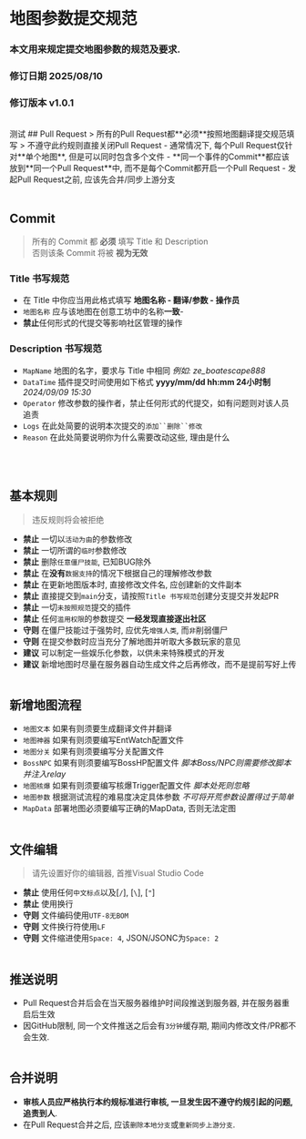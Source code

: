 # 地图参数提交规范  
### 本文用来规定提交地图参数的规范及要求.  
### 修订日期 2025/08/10 
### 修订版本 v1.0.1
</br>
测试
## Pull Request
> 所有的Pull Request都**必须**按照地图翻译提交规范填写
> 不遵守此约规则直接关闭Pull Request
- 通常情况下, 每个Pull Request仅针对**单个地图**, 但是可以同时包含多个文件
- **同一个事件的Commit**都应该放到**同一个Pull Request**中, 而不是每个Commit都开启一个Pull Request
- 发起Pull Request之前, 应该先合并/同步上游分支
</br></br>

## Commit

> 所有的 Commit 都 **必须** 填写 Title 和 Description
> </br>
> 否则该条 Commit 将被 **视为无效**

### Title 书写规范
- 在 Title 中你应当用此格式填写 **地图名称 - 翻译/参数 - 操作员**
- `地图名称` 应与该地图在创意工坊中的名称**一致**-
- **禁止**任何形式的代提交等影响社区管理的操作
### Description 书写规范
- `MapName` 地图的名字，要求与 Title 中相同  *例如: ze_boatescape888*
- `DataTime` 插件提交时间使用如下格式 **yyyy/mm/dd hh:mm 24小时制** *2024/09/09 15:30*
- `Operator` 修改参数的操作者，禁止任何形式的代提交，如有问题则对该人员追责
- `Logs` 在此处简要的说明本次提交的`添加``删除``修改`
- `Reason` 在此处简要说明你为什么需要改动这些, 理由是什么

</br></br>
  
## 基本规则
> 违反规则将会被拒绝
- **禁止** 一切以`活动为由`的参数修改
- **禁止** 一切所谓的`临时`参数修改
- **禁止** 删除`任意僵尸技能`, 已知BUG除外
- **禁止** 在**没有**`数据支持`的情况下根据自己的理解修改参数
- **禁止** 在更新地图版本时, 直接修改文件名, 应创建新的文件副本
- **禁止** 直接提交到`main`分支，请按照`Title 书写规范`创建分支提交并发起PR 
- **禁止** 一切`未按照规范`提交的插件
- **禁止** 任何`滥用权限`的参数提交 **一经发现直接逐出社区**
- **守则** 在僵尸技能过于强势时, 应优先`增强人类`, 而`非`削弱僵尸
- **守则** 在提交参数时应当充分了解地图并听取大多数玩家的意见 
- **建议** 可以制定一些娱乐化参数，以供未来特殊模式的开发
- **建议** 新增地图时尽量在服务器自动生成文件之后再修改，而不是提前写好上传
</br></br>

## 新增地图流程
- `地图文本` 如果有则须要生成翻译文件并翻译
- `地图神器` 如果有则须要编写EntWatch配置文件
- `地图分关` 如果有则须要编写分关配置文件
- `BossNPC` 如果有则须要编写BossHP配置文件 *脚本Boss/NPC则需要修改脚本并注入relay*
- `地图核爆` 如果有则须要编写核爆Trigger配置文件 *脚本处死则忽略*
- `地图参数` 根据测试流程的难易度决定具体参数 *不可将开荒参数设置得过于简单*
- `MapData` 部署地图必须要编写正确的MapData, 否则无法定图
</br></br>
  

## 文件编辑
> 请先设置好你的编辑器, 首推Visual Studio Code
- **禁止** 使用任何`中文标点`以及[`/`], [`\`], [`"`]
- **禁止** 使用换行
- **守则** 文件编码使用`UTF-8无BOM`
- **守则** 文件换行符使用`LF`
- **守则** 文件缩进使用`Space: 4`, JSON/JSONC为`Space: 2`
</br></br>
  
## 推送说明
- Pull Request合并后会在当天服务器维护时间段推送到服务器, 并在服务器重启后生效
- 因GitHub限制, 同一个文件推送之后会有`3分钟`缓存期, 期间内修改文件/PR都不会生效.
</br></br>
  
## 合并说明
- **审核人员应严格执行本约规标准进行审核, 一旦发生因不遵守约规引起的问题, 追责到人**.
- 在Pull Request合并之后, 应该`删除本地分支`或`重新同步上游分支`.
